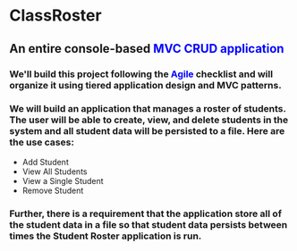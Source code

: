 # ClassRoster
## An entire console-based <span style="color: blue;">MVC CRUD application</span>    
### We'll build this project following the <span style="color: blue;">Agile</span> checklist and will organize it using tiered application design and MVC patterns.
### We will build an application that manages a roster of students. The user will be able to create, view, and delete students in the system and all student data will be persisted to a file. Here are the use cases:

* Add Student
* View All Students
* View a Single Student
* Remove Student

### Further, there is a requirement that the application store all of the student data in a file so that student data persists between times the Student Roster application is run.